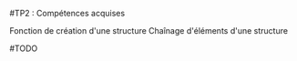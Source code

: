 #TP2 : Compétences acquises

Fonction de création d'une structure
Chaînage d'éléments d'une structure

#TODO